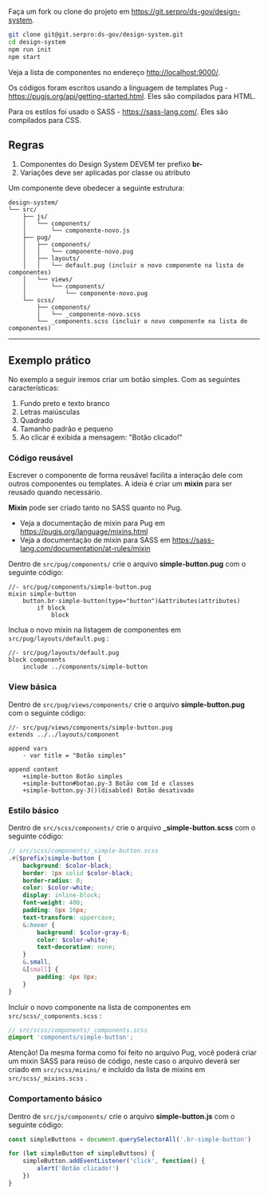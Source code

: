 Faça um fork ou clone do projeto em <https://git.serpro/ds-gov/design-system>.

```bash
git clone git@git.serpro:ds-gov/design-system.git
cd design-system
npm run init
npm start
```

Veja a lista de componentes no endereço <http://localhost:9000/>.

Os códigos foram escritos usando a linguagem de templates Pug - <https://pugjs.org/api/getting-started.html>. Eles são compilados para HTML.

Para os estilos foi usado o SASS - <https://sass-lang.com/>. Eles são compilados para CSS.

## Regras

1. Componentes do Design System DEVEM ter prefixo **br-**
1. Variações deve ser aplicadas por classe ou atributo

Um componente deve obedecer a seguinte estrutura:

```text
design-system/
└── src/
    ├── js/
    │   └── components/
    │       └── componente-novo.js
    ├── pug/
    │   ├── components/
    │   │   └── componente-novo.pug
    │   ├── layouts/
    │   │   └── default.pug (incluir o novo componente na lista de componentes)
    │   └── views/
    │       └── components/
    │           └── componente-novo.pug
    └── scss/
        ├── components/
        │   └── _componente-novo.scss
        └── _components.scss (incluir o novo componente na lista de componentes)
```

---

## Exemplo prático

No exemplo a seguir iremos criar um botão simples. Com as seguintes características:

1. Fundo preto e texto branco
1. Letras maiúsculas
1. Quadrado
1. Tamanho padrão e pequeno
1. Ao clicar é exibida a mensagem: "Botão clicado!"

### Código reusável

Escrever o componente de forma reusável facilita a interação dele com outros componentes ou templates. A ideia é criar um **mixin** para ser reusado quando necessário.

**Mixin** pode ser criado tanto no SASS quanto no Pug.

-   Veja a documentação de mixin para Pug em <https://pugjs.org/language/mixins.html>
-   Veja a documentação de mixin para SASS em <https://sass-lang.com/documentation/at-rules/mixin>

Dentro de `src/pug/components/` crie o arquivo **simple-button.pug** com o seguinte código:

```pug
//- src/pug/components/simple-button.pug
mixin simple-button
    button.br-simple-button(type="button")&attributes(attributes)
        if block
            block
```

Inclua o novo mixin na listagem de componentes em `src/pug/layouts/default.pug` :

```pug
//- src/pug/layouts/default.pug
block components
    include ../components/simple-button
```

### View básica

Dentro de `src/pug/views/components/` crie o arquivo **simple-button.pug** com o seguinte código:

```pug
//- src/pug/views/components/simple-button.pug
extends ../../layouts/component

append vars
    - var title = "Botão simples"

append content
    +simple-button Botão simples
    +simple-button#botao.py-3 Botão com Id e classes
    +simple-button.py-3()(disabled) Botão desativado
```

### Estilo básico

Dentro de `src/scss/components/` crie o arquivo **\_simple-button.scss** com o seguinte código:

```scss
// src/scss/components/_simple-button.scss
.#{$prefix}simple-button {
    background: $color-black;
    border: 1px solid $color-black;
    border-radius: 0;
    color: $color-white;
    display: inline-block;
    font-weight: 400;
    padding: 8px 16px;
    text-transform: uppercase;
    &:hover {
        background: $color-gray-6;
        color: $color-white;
        text-decoration: none;
    }
    &.small,
    &[small] {
        padding: 4px 8px;
    }
}
```

Incluir o novo componente na lista de componentes em `src/scss/_components.scss` :

```scss
// src/scss/components/_components.scss
@import 'components/simple-button';
```

Atenção! Da mesma forma como foi feito no arquivo Pug, você poderá criar um mixin SASS para reúso de código, neste caso o arquivo deverá ser criado em `src/scss/mixins/` e incluído da lista de mixins em `src/scss/_mixins.scss` .

### Comportamento básico

Dentro de `src/js/components/` crie o arquivo **simple-button.js** com o seguinte código:

```js
const simpleButtons = document.querySelectorAll('.br-simple-button')

for (let simpleButton of simpleButtons) {
    simpleButton.addEventListener('click', function() {
        alert('Botão clicado!')
    })
}
```
